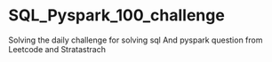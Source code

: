 # SQL_Pyspark_100_challenge
Solving the daily challenge for solving  sql And pyspark question from Leetcode and Stratastrach
